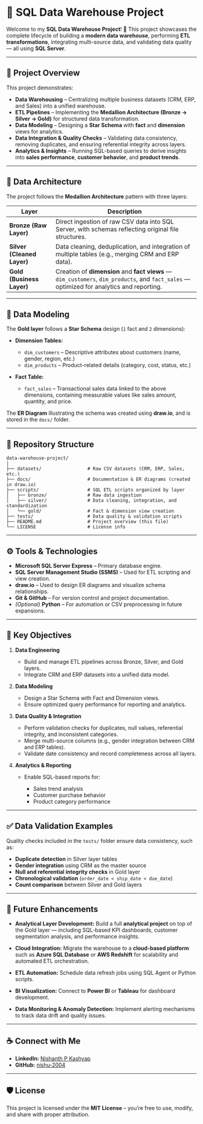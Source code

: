 
# 🏢 SQL Data Warehouse Project
Welcome to my **SQL Data Warehouse  Project**! 🚀
This project showcases the complete lifecycle of building a **modern data warehouse**, performing **ETL transformations**, integrating multi-source data, and validating data quality — all using **SQL Server**.

---

## 📘 Project Overview

This project demonstrates:

* **Data Warehousing** – Centralizing multiple business datasets (CRM, ERP, and Sales) into a unified warehouse.
* **ETL Pipelines** – Implementing the **Medallion Architecture (Bronze → Silver → Gold)** for structured data transformation.
* **Data Modeling** – Designing a **Star Schema** with **fact** and **dimension** views for analytics.
* **Data Integration & Quality Checks** – Validating data consistency, removing duplicates, and ensuring referential integrity across layers.
* **Analytics & Insights** – Running SQL-based queries to derive insights into **sales performance**, **customer behavior**, and **product trends**.

---

## 🧱 Data Architecture

The project follows the **Medallion Architecture** pattern with three layers:

| Layer                      | Description                                                                                                                               |
| -------------------------- | ----------------------------------------------------------------------------------------------------------------------------------------- |
| **Bronze (Raw Layer)**     | Direct ingestion of raw CSV data into SQL Server, with schemas reflecting original file structures.                                       |
| **Silver (Cleaned Layer)** | Data cleaning, deduplication, and integration of multiple tables (e.g., merging CRM and ERP data).                                        |
| **Gold (Business Layer)**  | Creation of **dimension** and **fact views** — `dim_customers`, `dim_products`, and `fact_sales` — optimized for analytics and reporting. |

---

## 🧩 Data Modeling

The **Gold layer** follows a **Star Schema** design (`1` fact and `2` dimensions):

* **Dimension Tables:**

  * `dim_customers` – Descriptive attributes about customers (name, gender, region, etc.)
  * `dim_products` – Product-related details (category, cost, status, etc.)

* **Fact Table:**

  * `fact_sales` – Transactional sales data linked to the above dimensions, containing measurable values like sales amount, quantity, and price.

The **ER Diagram** illustrating the schema was created using **draw.io**, and is stored in the `docs/` folder.

---

## 📂 Repository Structure

```
data-warehouse-project/
│
├── datasets/                 # Raw CSV datasets (CRM, ERP, Sales, etc.)
├── docs/                     # Documentation & ER diagrams (created in draw.io)
├── scripts/                  # SQL ETL scripts organized by layer
│   ├── bronze/               # Raw data ingestion
│   ├── silver/               # Data cleaning, integration, and standardization
│   └── gold/                 # Fact & dimension view creation
├── tests/                    # Data quality & validation scripts
├── README.md                 # Project overview (this file)
└── LICENSE                   # License info
```

---

## ⚙️ Tools & Technologies

* **Microsoft SQL Server Express** – Primary database engine.
* **SQL Server Management Studio (SSMS)** – Used for ETL scripting and view creation.
* **draw.io** – Used to design ER diagrams and visualize schema relationships.
* **Git & GitHub** – For version control and project documentation.
* *(Optional)* **Python** – For automation or CSV preprocessing in future expansions.

---

## 🎯 Key Objectives

1. **Data Engineering**

   * Build and manage ETL pipelines across Bronze, Silver, and Gold layers.
   * Integrate CRM and ERP datasets into a unified data model.

2. **Data Modeling**

   * Design a Star Schema with Fact and Dimension views.
   * Ensure optimized query performance for reporting and analytics.

3. **Data Quality & Integration**

   * Perform validation checks for duplicates, null values, referential integrity, and inconsistent categories.
   * Merge multi-source columns (e.g., gender integration between CRM and ERP tables).
   * Validate date consistency and record completeness across all layers.

4. **Analytics & Reporting**

   * Enable SQL-based reports for:

     * Sales trend analysis
     * Customer purchase behavior
     * Product category performance

---

## ✅ Data Validation Examples

Quality checks included in the `tests/` folder ensure data consistency, such as:

* **Duplicate detection** in Silver layer tables
* **Gender integration** using CRM as the master source
* **Null and referential integrity checks** in Gold layer
* **Chronological validation** (`order_date < ship_date < due_date`)
* **Count comparison** between Silver and Gold layers

---

## 🚀 Future Enhancements

* **Analytical Layer Development:**
  Build a full **analytical project** on top of the Gold layer — including SQL-based KPI dashboards, customer segmentation analysis, and performance insights.

* **Cloud Integration:**
  Migrate the warehouse to a **cloud-based platform** such as **Azure SQL Database** or **AWS Redshift** for scalability and automated ETL orchestration.

* **ETL Automation:**
  Schedule data refresh jobs using SQL Agent or Python scripts.

* **BI Visualization:**
  Connect to **Power BI** or **Tableau** for dashboard development.

* **Data Monitoring & Anomaly Detection:**
  Implement alerting mechanisms to track data drift and quality issues.

---

## ☕ Connect with Me

* **LinkedIn:** [Nishanth P Kashyap](https://www.linkedin.com/in/nishanth-kashyap-06b979259/)
* **GitHub:** [nishu-2004](https://github.com/nishu-2004)

---

## 🛡️ License

This project is licensed under the **MIT License** – you’re free to use, modify, and share with proper attribution.

